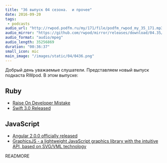 ```yaml
---
title: "36 выпуск 04 сезона.  и прочее"
date: 2016-09-20
tags:
 - podcasts
audio_url: "http://rwpod.podfm.ru/my/171/file/podfm_rwpod_my_35_171.mp3"
audio_mirror: "https://github.com/rwpod/mirror/releases/download/04.35/0435.mp3"
audio_format: "audio/mpeg"
audio_length: 35256869
duration: "00:36:37"
small_icon: mic
main_image: "/images/static/04/0436.png"
---
```


Добрый день уважаемые слушатели. Представляем новый выпуск подкаста RWpod. В этом выпуске:

## Ruby

 - [Raise On Developer Mistake](http://www.rubypigeon.com/posts/raise-on-developer-mistake/)
 - [Swift 3.0 Released](https://swift.org/blog/swift-3-0-released/)

## JavaScript

 - [Angular 2.0.0 officially released](http://angularjs.blogspot.com/2016/09/angular2-final.html)
 - [GraphicsJS - a lightweight JavaScript graphics library with the intuitive API, based on SVG/VML technology](http://www.graphicsjs.org/)


READMORE

